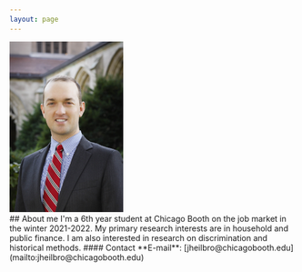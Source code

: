 ```yaml
---
layout: page
---
```



<html lang="en" style="width:100%;">
  <div class="row">
  <div class="col-md-8" markdown="1">
  <!-- ![Alt Text](../img/folder/blah.jpg) -->
  <img class="center-block" src="/images/JohnHeilbron-010.jpg" width=200>
  </div>
  <div class="col-md-4" markdown="1">
  ## About me 
    I'm a 6th year student at Chicago Booth on the job market in the winter 2021-2022. My primary research interests are in household and public finance. I am also interested in research on discrimination and historical methods.
    #### Contact
    **E-mail**: [jheilbro@chicagobooth.edu](mailto:jheilbro@chicagobooth.edu)
  </div>
  </div>
</html>












 

